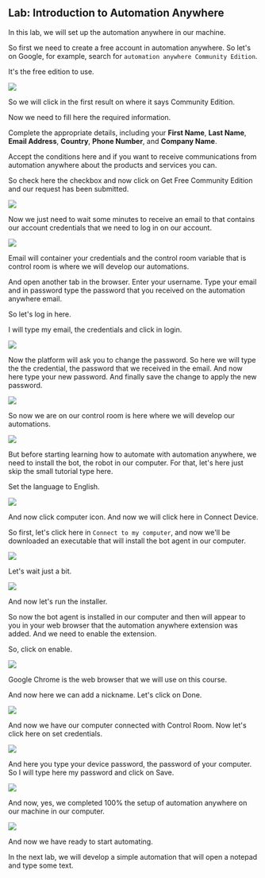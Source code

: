 ## Lab: Introduction to Automation Anywhere

In this lab, we will set up the automation anywhere in our machine.

So first we need to create a free account in automation anywhere.
So let's on Google, for example, search for `automation anywhere Community Edition`.

It's the free edition to use.

![](./images/1.png)

So we will click in the first result on where it says Community Edition.

Now we need to fill here the required information.

Complete the appropriate details, including your **First Name**,
    **Last Name**, **Email Address**, **Country**, **Phone Number**, and
    **Company Name**.

Accept the conditions here and if you want to receive communications from automation anywhere about the products and services you can.

So check here the checkbox and now click on Get Free Community Edition and our request has been submitted.

![](./images/2.png)

Now we just need to wait some minutes to receive an email to that contains our account credentials that we need to log in on our account.

![](./images/3.png)

Email will container your credentials and the control room variable that is control room is where we will develop our automations.


And open another tab in the browser. Enter your username. Type your email and in password type the password that you received on the automation anywhere email.

So let's log in here.

I will type my email, the credentials and click in login.

![](./images/4.png)

Now the platform will ask you to change the password.
So here we will type the the credential, the password that we received in the email.
And now here type your new password.
And finally save the change to apply the new password.

![](./images/5.png)

So now we are on our control room is here where we will develop our automations.

![](./images/6.png)

But before starting learning how to automate with automation anywhere, we need to install the bot, the robot in our computer. For that, let's here just skip the small tutorial type here.

Set the language to English.

![](./images/7.png)

And now click computer icon.
And now we will click here in Connect Device.

So first, let's click here in `Connect to my computer`, and now we'll be downloaded an executable that will install the bot agent in our computer.

![](./images/8.png)

Let's wait just a bit.

![](./images/9.png)

And now let's run the installer.

So now the bot agent is installed in our computer and then will appear to you in your web browser that the automation anywhere extension was added. And we need to enable the extension.

So, click on enable.

![](./images/10.png)


Google Chrome is the web browser that we will use on this course.

And now here we can add a nickname. Let's click on Done.

![](./images/11.png)

And now we have our computer connected with Control Room.
Now let's click here on set credentials.

![](./images/12.png)

And here you type your device password, the password of your computer.
So I will type here my password and click on Save.

![](./images/13.png)

And now, yes, we completed 100% the setup of automation anywhere on our machine in our computer.

![](./images/14.png)

And now we have ready to start automating.

In the next lab, we will develop a simple automation that will open a notepad and type some text.

